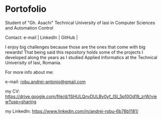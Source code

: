 # Portofolio

Student of "Gh. Asachi" Technical University of Iasi in Computer Sciences and Automation Control

Contact: e-mail | LinkedIn | GitHub |

I enjoy big challenges because those are the ones that come with big rewards! That being said this repository holds some of the projects I developed along the years as I studied Applied Informatics at the Technical Univerisity of Iasi, Romania.

For more info about me:

e-mail: robu.andrei-antonio@gmail.com

my CV: https://drive.google.com/file/d/1SHULQnvDULBy0yf_ISI_5p10Od19_zrW/view?usp=sharing

my LinkedIn: https://www.linkedin.com/in/andrei-robu-6b78b1181/
